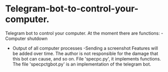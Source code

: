 # Telegram-bot-to-control-your-computer.
Telegram bot to control your computer. At the moment there are functions: 
-Computer shutdown 
- Output of all computer processes 
-Sending a screenshot Features will be added over time. 
The author is not responsible for the damage that this bot can cause, and so on.
File 'specpc.py', it implements functions. 
The file 'specpctgbot.py' is an implementation of the telegram bot.
